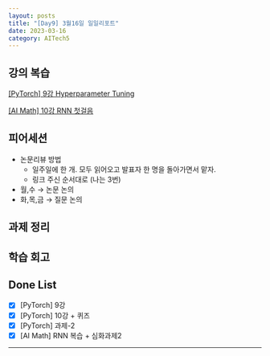 ```yaml
---
layout: posts
title: "[Day9] 3월16일 일일리포트"
date: 2023-03-16
category: AITech5
---
```


## 강의 복습

[[PyTorch] 9강 Hyperparameter Tuning](https://www.notion.so/PyTorch-9-Hyperparameter-Tuning-890e127e63ba48b9a20555a802e3afc3) 

[[AI Math] 10강 RNN 첫걸음](https://www.notion.so/AI-Math-10-RNN-911013719d464c75ba01b84d4aeae373) 

## 피어세션

- 논문리뷰 방법
    - 일주일에 한 개. 모두 읽어오고 발표자 한 명을 돌아가면서 맡자.
    - 링크 주신 순서대로 (나는 3번)
- 월,수 → 논문 논의
- 화,목,금 → 질문 논의

## 과제 정리

## 학습 회고

## Done List

- [x]  [PyTorch] 9강
- [x]  [PyTorch] 10강 + 퀴즈
- [x]  [PyTorch] 과제-2
- [x]  [AI Math] RNN 복습 + 심화과제2

---
